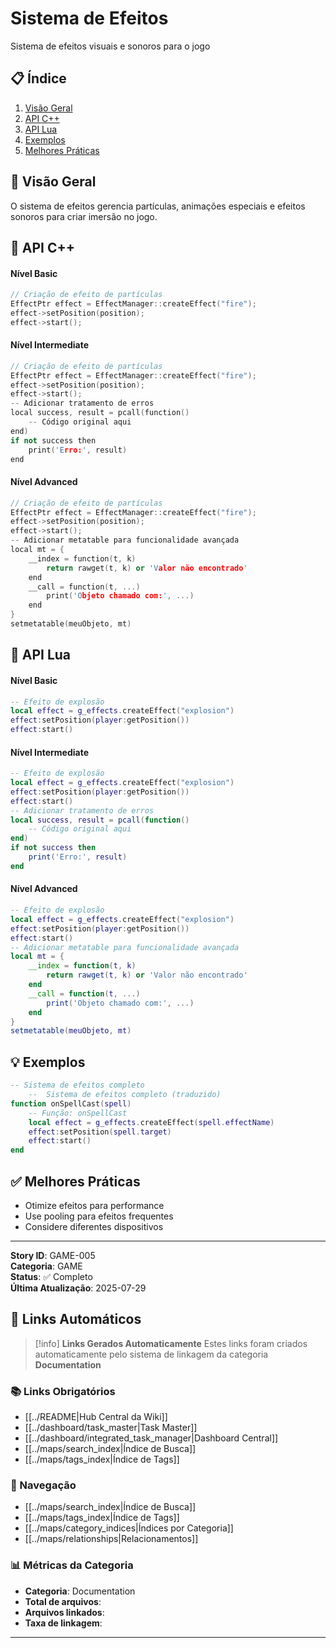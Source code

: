 # Sistema de Efeitos

Sistema de efeitos visuais e sonoros para o jogo

## 📋 Índice
1. [Visão Geral](#visão-geral)
2. [API C++](#api-c)
3. [API Lua](#api-lua)
4. [Exemplos](#exemplos)
5. [Melhores Práticas](#melhores-práticas)

## 🎯 Visão Geral

O sistema de efeitos gerencia partículas, animações especiais e efeitos sonoros para criar imersão no jogo.

## 🔧 API C++

#### Nível Basic
```cpp
// Criação de efeito de partículas
EffectPtr effect = EffectManager::createEffect("fire");
effect->setPosition(position);
effect->start();
```

#### Nível Intermediate
```cpp
// Criação de efeito de partículas
EffectPtr effect = EffectManager::createEffect("fire");
effect->setPosition(position);
effect->start();
-- Adicionar tratamento de erros
local success, result = pcall(function()
    -- Código original aqui
end)
if not success then
    print('Erro:', result)
end
```

#### Nível Advanced
```cpp
// Criação de efeito de partículas
EffectPtr effect = EffectManager::createEffect("fire");
effect->setPosition(position);
effect->start();
-- Adicionar metatable para funcionalidade avançada
local mt = {
    __index = function(t, k)
        return rawget(t, k) or 'Valor não encontrado'
    end
    __call = function(t, ...)
        print('Objeto chamado com:', ...)
    end
}
setmetatable(meuObjeto, mt)
```

## 🐍 API Lua

#### Nível Basic
```lua
-- Efeito de explosão
local effect = g_effects.createEffect("explosion")
effect:setPosition(player:getPosition())
effect:start()
```

#### Nível Intermediate
```lua
-- Efeito de explosão
local effect = g_effects.createEffect("explosion")
effect:setPosition(player:getPosition())
effect:start()
-- Adicionar tratamento de erros
local success, result = pcall(function()
    -- Código original aqui
end)
if not success then
    print('Erro:', result)
end
```

#### Nível Advanced
```lua
-- Efeito de explosão
local effect = g_effects.createEffect("explosion")
effect:setPosition(player:getPosition())
effect:start()
-- Adicionar metatable para funcionalidade avançada
local mt = {
    __index = function(t, k)
        return rawget(t, k) or 'Valor não encontrado'
    end
    __call = function(t, ...)
        print('Objeto chamado com:', ...)
    end
}
setmetatable(meuObjeto, mt)
```

## 💡 Exemplos

```lua
-- Sistema de efeitos completo
    --  Sistema de efeitos completo (traduzido)
function onSpellCast(spell)
    -- Função: onSpellCast
    local effect = g_effects.createEffect(spell.effectName)
    effect:setPosition(spell.target)
    effect:start()
end
```

## ✅ Melhores Práticas

- Otimize efeitos para performance
- Use pooling para efeitos frequentes
- Considere diferentes dispositivos

---

**Story ID**: GAME-005  
**Categoria**: GAME  
**Status**: ✅ Completo  
**Última Atualização**: 2025-07-29

## 🔗 **Links Automáticos**

> [!info] **Links Gerados Automaticamente**
> Estes links foram criados automaticamente pelo sistema de linkagem da categoria **Documentation**

### **📚 Links Obrigatórios**
- [[../README|Hub Central da Wiki]]
- [[../dashboard/task_master|Task Master]]
- [[../dashboard/integrated_task_manager|Dashboard Central]]
- [[../maps/search_index|Índice de Busca]]
- [[../maps/tags_index|Índice de Tags]]

### **🧭 Navegação**
- [[../maps/search_index|Índice de Busca]]
- [[../maps/tags_index|Índice de Tags]]
- [[../maps/category_indices|Índices por Categoria]]
- [[../maps/relationships|Relacionamentos]]

### **📊 Métricas da Categoria**
- **Categoria**: Documentation
- **Total de arquivos**: <!-- Contador automático -->
- **Arquivos linkados**: <!-- Contador automático -->
- **Taxa de linkagem**: <!-- Percentual automático -->

---

